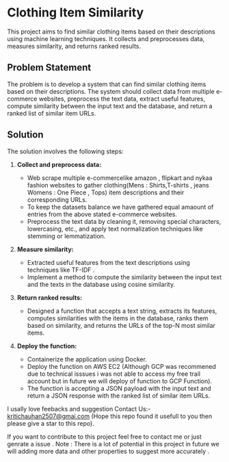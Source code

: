 # Clothing Item Similarity

This project aims to find similar clothing items based on their descriptions using machine learning techniques. It collects and preprocesses data, measures similarity, and returns ranked results.

## Problem Statement

The problem is to develop a system that can find similar clothing items based on their descriptions. The system should collect data from multiple e-commerce websites, preprocess the text data, extract useful features, compute similarity between the input text and the database, and return a ranked list of similar item URLs.

## Solution

The solution involves the following steps:

1. **Collect and preprocess data:**
   - Web scrape multiple e-commercelike amazon , flipkart and nykaa fashion websites to gather clothing(Mens : Shirts,T-shirts , jeans  Womens : One Piece , Tops) item descriptions and their corresponding URLs.
   - To keep the datasets balance we have gathered equal amaount of entries from the above stated e-commerce websites.
   - Preprocess the text data by cleaning it, removing special characters, lowercasing, etc., and apply text normalization techniques like stemming or lemmatization.

2. **Measure similarity:**
   - Extracted useful features from the text descriptions using techniques like TF-IDF .
   - Implement a method to compute the similarity between the input text and the texts in the database using cosine similarity.

3. **Return ranked results:**
   - Designed a function that accepts a text string, extracts its features, computes similarities with the items in the database, ranks them based on similarity, and returns the URLs of the top-N most similar items.
4. **Deploy the function:**
   - Containerize the application using Docker.
   - Deploy the function on AWS EC2 (Although GCP was recommened due to technical isssues i was not able to access my free trail account but in future we will deploy of function to GCP Function).
   - The function is accepting a JSON payload with the input text and return a JSON response with the ranked list of similar item URLs.


I usally love feebacks and suggestion 
Contact Us:- kritichauhan2507@gmai.com (Hope this repo found it usefull to you then please give a star to this repo).

If you want to contribute to this project feel free to contact me or just genrate a issue .
Note : There is a lot of potential in this project in future we will adding more data and other properties to suggest more accurately .



